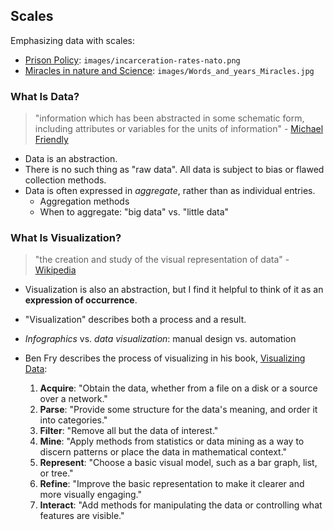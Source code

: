 
## Scales

Emphasizing data with scales:
* [Prison Policy](http://www.prisonpolicy.org/global/): `images/incarceration-rates-nato.png`
* [Miracles in nature and Science](http://www.toriljohannessen.no/Words_and_Years_page_1.html): `images/Words_and_years_Miracles.jpg`



### What Is Data?
> "information which has been abstracted in some schematic form, including attributes or variables for the units of information" - [Michael Friendly](http://www.datavis.ca/personal/)

* Data is an abstraction.
* There is no such thing as "raw data". All data is subject to bias or flawed collection methods.
* Data is often expressed in *aggregate*, rather than as individual entries.
  * Aggregation methods
  * When to aggregate: "big data" vs. "little data"

### What Is Visualization?

> "the creation and study of the visual representation of data" - [Wikipedia](http://en.wikipedia.org/wiki/Data_visualization)

* Visualization is also an abstraction, but I find it helpful to think of it as an **expression of occurrence**.
* "Visualization" describes both a process and a result.
* *Infographics* vs. *data visualization*: manual design vs. automation

* Ben Fry describes the process of visualizing in his book, [Visualizing Data]():
  1. **Acquire**: "Obtain the data, whether from a file on a disk or a source over a network."
  1. **Parse**: "Provide some structure for the data's meaning, and order it into categories."
  1. **Filter**: "Remove all but the data of interest."
  1. **Mine**: "Apply methods from statistics or data mining as a way to discern patterns or place the data in mathematical context."
  1. **Represent**: "Choose a basic visual model, such as a bar graph, list, or tree."
  1. **Refine**: "Improve the basic representation to make it clearer and more visually engaging."
  1. **Interact**: "Add methods for manipulating the data or controlling what features are visible."
